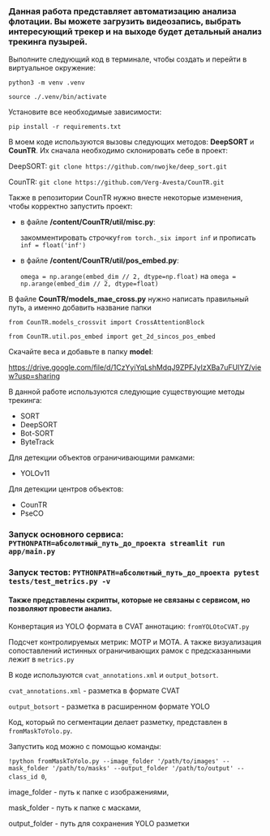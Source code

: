 ### Данная работа представляет автоматизацию анализа флотации. Вы можете загрузить видеозапись, выбрать интересующий трекер и на выходе будет детальный анализ трекинга пузырей.

Выполните следующий код в терминале, чтобы создать и перейти в виртуальное окружение:

`python3 -m venv .venv`

`source ./.venv/bin/activate`

Установите все необходимые зависимости:

`pip install -r requirements.txt`

В моем коде используются вызовы следующих методов: **DeepSORT** и **CounTR**. Их сначала необходимо склонировать себе в проект:

DeepSORT: `git clone https://github.com/nwojke/deep_sort.git`

CounTR: `git clone https://github.com/Verg-Avesta/CounTR.git`

Также в репозитории CounTR нужно внесте некоторые изменения, чтобы корректно запустить проект:
- в файле **/content/CounTR/util/misc.py**:
  
  закомментировать строчку`from torch._six import inf` и прописать `inf = float('inf')`
  
- в файле **/content/CounTR/util/pos_embed.py**:

  `omega = np.arange(embed_dim // 2, dtype=np.float)` на `omega = np.arange(embed_dim // 2, dtype=float)`

В файле **CounTR/models_mae_cross.py** нужно написать правильный путь, а именно добавить название папки

`from CounTR.models_crossvit import CrossAttentionBlock`

`from CounTR.util.pos_embed import get_2d_sincos_pos_embed`


Скачайте веса и добавьте в папку **model**: 

https://drive.google.com/file/d/1CzYyiYqLshMdqJ9ZPFJyIzXBa7uFUIYZ/view?usp=sharing

В данной работе используются следующие существующие методы трекинга:
- SORT
- DeepSORT
- Bot-SORT
- ByteTrack

Для детекции объектов ограничивающими рамками:
- YOLOv11

Для детекции центров объектов:
- CounTR
- PseCO

### Запуск основного сервиса: `PYTHONPATH=абсолютный_путь_до_проекта streamlit run app/main.py`

### Запуск тестов: `PYTHONPATH=абсолютный_путь_до_проекта pytest tests/test_metrics.py -v`

#### Также представлены скрипты, которые не связаны с сервисом, но позволяют провести анализ.

Конвертация из YOLO формата в CVAT аннотацию: `fromYOLOtoCVAT.py`

Подсчет контролируемых метрик: MOTP и MOTA. А также визуализация сопоставлений истинных ограничивающих рамок с предсказанными лежит в `metrics.py`

В коде используются `cvat_annotations.xml` и `output_botsort`.

`cvat_annotations.xml` - разметка в формате CVAT

`output_botsort` - разметка в расширенном формате YOLO

Код, который по сегментации делает разметку, представлен в `fromMaskToYolo.py`.

Запустить код можно с помощью команды:

`!python fromMaskToYolo.py --image_folder '/path/to/images' --mask_folder '/path/to/masks' --output_folder '/path/to/output' --class_id 0`,

image_folder - путь к папке с изображениями,

mask_folder - путь к папке с масками,

output_folder - путь для сохранения YOLO разметки
